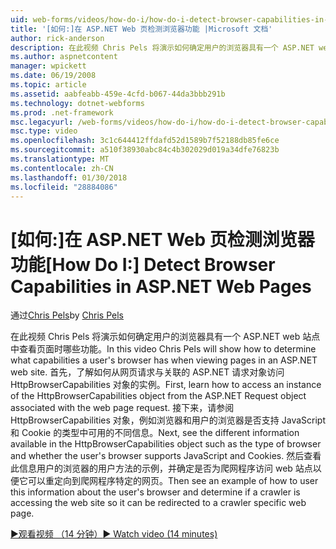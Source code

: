 ```yaml
---
uid: web-forms/videos/how-do-i/how-do-i-detect-browser-capabilities-in-aspnet-web-pages
title: '[如何:]在 ASP.NET Web 页检测浏览器功能 |Microsoft 文档'
author: rick-anderson
description: 在此视频 Chris Pels 将演示如何确定用户的浏览器具有一个 ASP.NET web 站点中查看页面时哪些功能。 首先，了解如何 acc....
ms.author: aspnetcontent
manager: wpickett
ms.date: 06/19/2008
ms.topic: article
ms.assetid: aabfeabb-459e-4cfd-b067-44da3bbb291b
ms.technology: dotnet-webforms
ms.prod: .net-framework
msc.legacyurl: /web-forms/videos/how-do-i/how-do-i-detect-browser-capabilities-in-aspnet-web-pages
msc.type: video
ms.openlocfilehash: 3c1c644412ffdafd52d1589b7f52188db85fe6ce
ms.sourcegitcommit: a510f38930abc84c4b302029d019a34dfe76823b
ms.translationtype: MT
ms.contentlocale: zh-CN
ms.lasthandoff: 01/30/2018
ms.locfileid: "28884086"
---
```

<a name="how-do-i-detect-browser-capabilities-in-aspnet-web-pages"></a><span data-ttu-id="78965-104">[如何:]在 ASP.NET Web 页检测浏览器功能</span><span class="sxs-lookup"><span data-stu-id="78965-104">[How Do I:] Detect Browser Capabilities in ASP.NET Web Pages</span></span>
====================
<span data-ttu-id="78965-105">通过[Chris Pels](https://twitter.com/chrispels)</span><span class="sxs-lookup"><span data-stu-id="78965-105">by [Chris Pels](https://twitter.com/chrispels)</span></span>

<span data-ttu-id="78965-106">在此视频 Chris Pels 将演示如何确定用户的浏览器具有一个 ASP.NET web 站点中查看页面时哪些功能。</span><span class="sxs-lookup"><span data-stu-id="78965-106">In this video Chris Pels will show how to determine what capabilities a user's browser has when viewing pages in an ASP.NET web site.</span></span> <span data-ttu-id="78965-107">首先，了解如何从网页请求与关联的 ASP.NET 请求对象访问 HttpBrowserCapabilities 对象的实例。</span><span class="sxs-lookup"><span data-stu-id="78965-107">First, learn how to access an instance of the HttpBrowserCapabilities object from the ASP.NET Request object associated with the web page request.</span></span> <span data-ttu-id="78965-108">接下来，请参阅 HttpBrowserCapabilities 对象，例如浏览器和用户的浏览器是否支持 JavaScript 和 Cookie 的类型中可用的不同信息。</span><span class="sxs-lookup"><span data-stu-id="78965-108">Next, see the different information available in the HttpBrowserCapabilities object such as the type of browser and whether the user's browser supports JavaScript and Cookies.</span></span> <span data-ttu-id="78965-109">然后查看此信息用户的浏览器的用户方法的示例，并确定是否为爬网程序访问 web 站点以便它可以重定向到爬网程序特定的网页。</span><span class="sxs-lookup"><span data-stu-id="78965-109">Then see an example of how to user this information about the user's browser and determine if a crawler is accessing the web site so it can be redirected to a crawler specific web page.</span></span>

[<span data-ttu-id="78965-110">&#9654;观看视频 （14 分钟）</span><span class="sxs-lookup"><span data-stu-id="78965-110">&#9654; Watch video (14 minutes)</span></span>](https://channel9.msdn.com/Blogs/ASP-NET-Site-Videos/how-do-i-detect-browser-capabilities-in-aspnet-web-pages)
